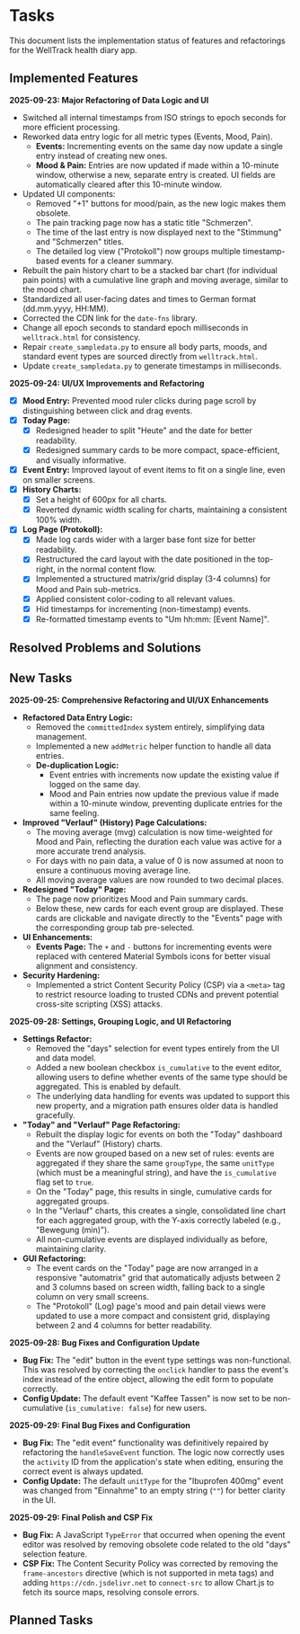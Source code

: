 # **Tasks**

This document lists the implementation status of features and refactorings for the WellTrack health diary app.

## **Implemented Features**

**2025-09-23: Major Refactoring of Data Logic and UI**
- Switched all internal timestamps from ISO strings to epoch seconds for more efficient processing.
- Reworked data entry logic for all metric types (Events, Mood, Pain).
  - **Events:** Incrementing events on the same day now update a single entry instead of creating new ones.
  - **Mood & Pain:** Entries are now updated if made within a 10-minute window, otherwise a new, separate entry is created. UI fields are automatically cleared after this 10-minute window.
- Updated UI components:
  - Removed "+1" buttons for mood/pain, as the new logic makes them obsolete.
  - The pain tracking page now has a static title "Schmerzen".
  - The time of the last entry is now displayed next to the "Stimmung" and "Schmerzen" titles.
  - The detailed log view ("Protokoll") now groups multiple timestamp-based events for a cleaner summary.
- Rebuilt the pain history chart to be a stacked bar chart (for individual pain points) with a cumulative line graph and moving average, similar to the mood chart.
- Standardized all user-facing dates and times to German format (dd.mm.yyyy, HH:MM).
- Corrected the CDN link for the `date-fns` library.
- Change all epoch seconds to standard epoch milliseconds in `welltrack.html` for consistency.
- Repair `create_sampledata.py` to ensure all body parts, moods, and standard event types are sourced directly from `welltrack.html`.
- Update `create_sampledata.py` to generate timestamps in milliseconds.

**2025-09-24: UI/UX Improvements and Refactoring**
- [X] **Mood Entry:** Prevented mood ruler clicks during page scroll by distinguishing between click and drag events.
- [X] **Today Page:**
    - [X] Redesigned header to split "Heute" and the date for better readability.
    - [X] Redesigned summary cards to be more compact, space-efficient, and visually informative.
- [X] **Event Entry:** Improved layout of event items to fit on a single line, even on smaller screens.
- [X] **History Charts:**
    - [X] Set a height of 600px for all charts.
    - [X] Reverted dynamic width scaling for charts, maintaining a consistent 100% width.
- [X] **Log Page (Protokoll):**
    - [X] Made log cards wider with a larger base font size for better readability.
    - [X] Restructured the card layout with the date positioned in the top-right, in the normal content flow.
    - [X] Implemented a structured matrix/grid display (3-4 columns) for Mood and Pain sub-metrics.
    - [X] Applied consistent color-coding to all relevant values.
    - [X] Hid timestamps for incrementing (non-timestamp) events.
    - [X] Re-formatted timestamp events to "Um hh:mm: [Event Name]".

## **Resolved Problems and Solutions**

## **New Tasks**

**2025-09-25: Comprehensive Refactoring and UI/UX Enhancements**
- **Refactored Data Entry Logic:**
  - Removed the `committedIndex` system entirely, simplifying data management.
  - Implemented a new `addMetric` helper function to handle all data entries.
  - **De-duplication Logic:**
    - Event entries with increments now update the existing value if logged on the same day.
    - Mood and Pain entries now update the previous value if made within a 10-minute window, preventing duplicate entries for the same feeling.
- **Improved "Verlauf" (History) Page Calculations:**
  - The moving average (mvg) calculation is now time-weighted for Mood and Pain, reflecting the duration each value was active for a more accurate trend analysis.
  - For days with no pain data, a value of 0 is now assumed at noon to ensure a continuous moving average line.
  - All moving average values are now rounded to two decimal places.
- **Redesigned "Today" Page:**
  - The page now prioritizes Mood and Pain summary cards.
  - Below these, new cards for each event group are displayed. These cards are clickable and navigate directly to the "Events" page with the corresponding group tab pre-selected.
- **UI Enhancements:**
  - **Events Page:** The `+` and `-` buttons for incrementing events were replaced with centered Material Symbols icons for better visual alignment and consistency.
- **Security Hardening:**
  - Implemented a strict Content Security Policy (CSP) via a `<meta>` tag to restrict resource loading to trusted CDNs and prevent potential cross-site scripting (XSS) attacks.

**2025-09-28: Settings, Grouping Logic, and UI Refactoring**
- **Settings Refactor:**
  - Removed the "days" selection for event types entirely from the UI and data model.
  - Added a new boolean checkbox `is_cumulative` to the event editor, allowing users to define whether events of the same type should be aggregated. This is enabled by default.
  - The underlying data handling for events was updated to support this new property, and a migration path ensures older data is handled gracefully.
- **"Today" and "Verlauf" Page Refactoring:**
  - Rebuilt the display logic for events on both the "Today" dashboard and the "Verlauf" (History) charts.
  - Events are now grouped based on a new set of rules: events are aggregated if they share the same `groupType`, the same `unitType` (which must be a meaningful string), and have the `is_cumulative` flag set to `true`.
  - On the "Today" page, this results in single, cumulative cards for aggregated groups.
  - In the "Verlauf" charts, this creates a single, consolidated line chart for each aggregated group, with the Y-axis correctly labeled (e.g., "Bewegung (min)").
  - All non-cumulative events are displayed individually as before, maintaining clarity.
- **GUI Refactoring:**
  - The event cards on the "Today" page are now arranged in a responsive "automatrix" grid that automatically adjusts between 2 and 3 columns based on screen width, falling back to a single column on very small screens.
  - The "Protokoll" (Log) page's mood and pain detail views were updated to use a more compact and consistent grid, displaying between 2 and 4 columns for better readability.

**2025-09-28: Bug Fixes and Configuration Update**
- **Bug Fix:** The "edit" button in the event type settings was non-functional. This was resolved by correcting the `onclick` handler to pass the event's index instead of the entire object, allowing the edit form to populate correctly.
- **Config Update:** The default event "Kaffee Tassen" is now set to be non-cumulative (`is_cumulative: false`) for new users.

**2025-09-29: Final Bug Fixes and Configuration**
- **Bug Fix:** The "edit event" functionality was definitively repaired by refactoring the `handleSaveEvent` function. The logic now correctly uses the `activity` ID from the application's state when editing, ensuring the correct event is always updated.
- **Config Update:** The default `unitType` for the "Ibuprofen 400mg" event was changed from "Einnahme" to an empty string (`""`) for better clarity in the UI.

**2025-09-29: Final Polish and CSP Fix**
- **Bug Fix:** A JavaScript `TypeError` that occurred when opening the event editor was resolved by removing obsolete code related to the old "days" selection feature.
- **CSP Fix:** The Content Security Policy was corrected by removing the `frame-ancestors` directive (which is not supported in meta tags) and adding `https://cdn.jsdelivr.net` to `connect-src` to allow Chart.js to fetch its source maps, resolving console errors.

## **Planned Tasks**

